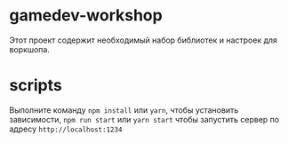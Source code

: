 # gamedev-workshop
Этот проект содержит необходимый набор библиотек и настроек для воркшопа.

# scripts
Выполните команду `npm install` или `yarn`, чтобы установить зависимости, `npm run start` или `yarn start` чтобы запустить сервер по адресу `http://localhost:1234`